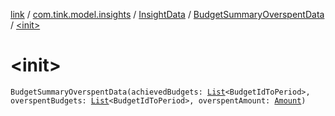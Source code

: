 [link](../../../index.md) / [com.tink.model.insights](../../index.md) / [InsightData](../index.md) / [BudgetSummaryOverspentData](index.md) / [&lt;init&gt;](./-init-.md)

# &lt;init&gt;

`BudgetSummaryOverspentData(achievedBudgets: `[`List`](https://kotlinlang.org/api/latest/jvm/stdlib/kotlin.collections/-list/index.html)`<BudgetIdToPeriod>, overspentBudgets: `[`List`](https://kotlinlang.org/api/latest/jvm/stdlib/kotlin.collections/-list/index.html)`<BudgetIdToPeriod>, overspentAmount: `[`Amount`](../../../com.tink.model.misc/-amount/index.md)`)`